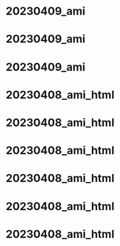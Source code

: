 # 20230409_ami
# 20230409_ami
# 20230409_ami
# 20230408_ami_html
# 20230408_ami_html
# 20230408_ami_html
# 20230408_ami_html
# 20230408_ami_html
# 20230408_ami_html
